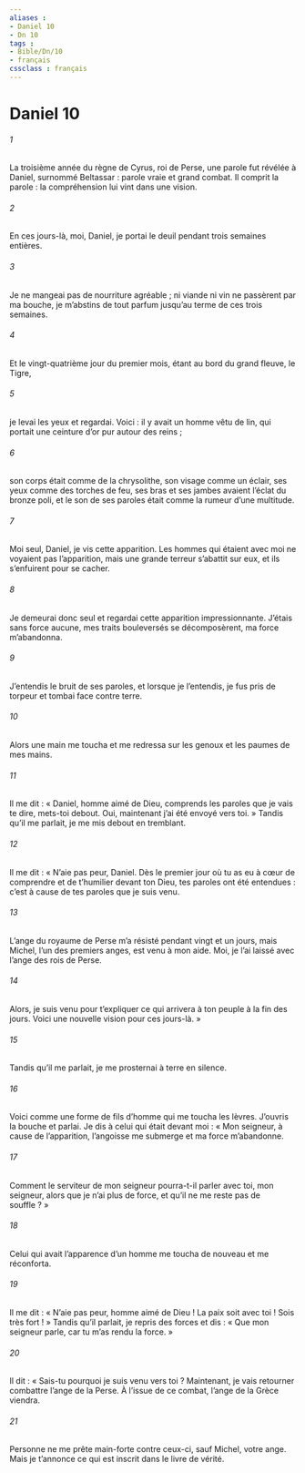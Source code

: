 ```yaml
---
aliases : 
- Daniel 10
- Dn 10
tags : 
- Bible/Dn/10
- français
cssclass : français
---
```


# Daniel 10

###### 1
La troisième année du règne de Cyrus, roi de Perse, une parole fut révélée à Daniel, surnommé Beltassar : parole vraie et grand combat. Il comprit la parole : la compréhension lui vint dans une vision.
###### 2
En ces jours-là, moi, Daniel, je portai le deuil pendant trois semaines entières.
###### 3
Je ne mangeai pas de nourriture agréable ; ni viande ni vin ne passèrent par ma bouche, je m’abstins de tout parfum jusqu’au terme de ces trois semaines.
###### 4
Et le vingt-quatrième jour du premier mois, étant au bord du grand fleuve, le Tigre,
###### 5
je levai les yeux et regardai. Voici : il y avait un homme vêtu de lin, qui portait une ceinture d’or pur autour des reins ;
###### 6
son corps était comme de la chrysolithe, son visage comme un éclair, ses yeux comme des torches de feu, ses bras et ses jambes avaient l’éclat du bronze poli, et le son de ses paroles était comme la rumeur d’une multitude.
###### 7
Moi seul, Daniel, je vis cette apparition. Les hommes qui étaient avec moi ne voyaient pas l’apparition, mais une grande terreur s’abattit sur eux, et ils s’enfuirent pour se cacher.
###### 8
Je demeurai donc seul et regardai cette apparition impressionnante. J’étais sans force aucune, mes traits bouleversés se décomposèrent, ma force m’abandonna.
###### 9
J’entendis le bruit de ses paroles, et lorsque je l’entendis, je fus pris de torpeur et tombai face contre terre.
###### 10
Alors une main me toucha et me redressa sur les genoux et les paumes de mes mains.
###### 11
Il me dit : « Daniel, homme aimé de Dieu, comprends les paroles que je vais te dire, mets-toi debout. Oui, maintenant j’ai été envoyé vers toi. » Tandis qu’il me parlait, je me mis debout en tremblant.
###### 12
Il me dit : « N’aie pas peur, Daniel. Dès le premier jour où tu as eu à cœur de comprendre et de t’humilier devant ton Dieu, tes paroles ont été entendues : c’est à cause de tes paroles que je suis venu.
###### 13
L’ange du royaume de Perse m’a résisté pendant vingt et un jours, mais Michel, l’un des premiers anges, est venu à mon aide. Moi, je l’ai laissé avec l’ange des rois de Perse.
###### 14
Alors, je suis venu pour t’expliquer ce qui arrivera à ton peuple à la fin des jours. Voici une nouvelle vision pour ces jours-là. »
###### 15
Tandis qu’il me parlait, je me prosternai à terre en silence.
###### 16
Voici comme une forme de fils d’homme qui me toucha les lèvres. J’ouvris la bouche et parlai. Je dis à celui qui était devant moi : « Mon seigneur, à cause de l’apparition, l’angoisse me submerge et ma force m’abandonne.
###### 17
Comment le serviteur de mon seigneur pourra-t-il parler avec toi, mon seigneur, alors que je n’ai plus de force, et qu’il ne me reste pas de souffle ? »
###### 18
Celui qui avait l’apparence d’un homme me toucha de nouveau et me réconforta.
###### 19
Il me dit : « N’aie pas peur, homme aimé de Dieu ! La paix soit avec toi ! Sois très fort ! » Tandis qu’il parlait, je repris des forces et dis : « Que mon seigneur parle, car tu m’as rendu la force. »
###### 20
Il dit : « Sais-tu pourquoi je suis venu vers toi ? Maintenant, je vais retourner combattre l’ange de la Perse. À l’issue de ce combat, l’ange de la Grèce viendra.
###### 21
Personne ne me prête main-forte contre ceux-ci, sauf Michel, votre ange. Mais je t’annonce ce qui est inscrit dans le livre de vérité.
